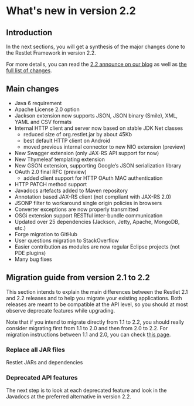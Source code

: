 # What's new in version 2.2

## Introduction

In the next sections, you will get a synthesis of the major changes done
to the Restlet Framework in version 2.2.

For more details, you can read the [2.2 announce on our blog](http://blog.restlet.com/2014/03/26/restlet-framework-2-2-0-and-2-3-m1-released)
as well as [the full list of changes](http://restlet.org/learn/2.2/changes).

## Main changes

 - Java 6 requirement
 - Apache License 2.0 option
 - Jackson extension now supports JSON, JSON binary (Smile), XML, YAML and CSV formats
 - Internal HTTP client and server now based on stable JDK Net classes
   - reduced size of org.restlet.jar by about 45Kb
   - best default HTTP client on Android
   - moved previous internal connector to new NIO extension (preview)
 - New Swagger extension (only JAX-RS API support for now)
 - New Thymeleaf templating extension
 - New GSON extension, supporting Google’s JSON serialization library
 - OAuth 2.0 final RFC (preview)
   - added client support for HTTP OAuth MAC authentication
 - HTTP PATCH method support
 - Javadocs artefacts added to Maven repository
 - Annotation based JAX-RS client (not compliant with JAX-RS 2.0)
 - JSONP filter to workaround single origin policies in browsers
 - Converter exceptions are now properly transmitted
 - OSGi extension support RESTful inter-bundle communication
 - Updated over 25 dependencies (Jackson, Jetty, Apache, MongoDB, etc.)
 - Forge migration to GitHub
 - User questions migration to StackOverflow
 - Easier contribution as modules are now regular Eclipse projects (not PDE plugins)
 - Many bug fixes

## Migration guide from version 2.1 to 2.2

This section intends to explain the main differences between the Restlet
2.1 and 2.2 releases and to help you migrate your existing applications.
Both releases are meant to be compatible at the API level, so you should
at most observe deprecate features while upgrading.

Note that if you intend to migrate directly from 1.1 to 2.2, you should
really consider migrating first from 1.1 to 2.0 and then from 2.0 to
2.2. For migration instructions between 1.1 and 2.0, you can check [this
page](../../2.0/introduction/whats-new/migration "Migration guide from version 1.1 to 2.0").

### Replace all JAR files

Restlet JARs and dependencies

### Deprecated API features

The next step is to look at each deprecated feature and look in the
Javadocs at the preferred alternative in version 2.2.
